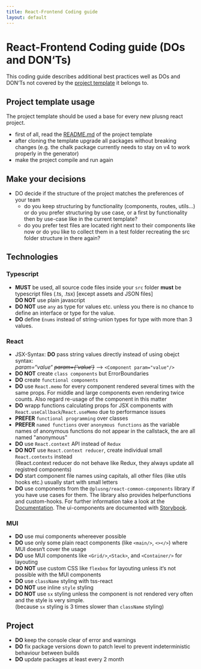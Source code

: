 ```yaml
---
title: React-Frontend Coding guide
layout: default
---
```

# React-Frontend Coding guide (DOs and DON&lsquo;Ts)

This coding guide describes additional best practices well as DOs and DON&lsquo;Ts not covered by the [project template](https://git.daimler.com/plusng/template-react) it belongs to.

## Project template usage
The project template should be used a base for every new plusng react project.

- first of all, read the [README.md](https://git.daimler.com/plusng/template-react#readme) of the project template
- after cloning the template upgrade all packages without breaking changes (e.g. the chalk package currently needs to stay on v4 to work properly in the generator)
- make the project compile and run again

## Make your decisions
- DO decide if the structure of the project matches the preferences of your team
    - do you keep structuring by functionality (components, routes, utils...) or do you prefer structuring by use case, or a first by functionality then by use-case like in the current template?
    - do you prefer test files are located right next to their components like now or do you like to collect them in a test folder recreating the src folder structure in there again?

## Technologies
### Typescript
- **MUST** be used, all source code files inside your `src` folder **must** be typescript files (.ts, .tsx) [except assets and JSON files]<br/>
  **DO NOT** use plain javascript
- **DO NOT** use `any` as type for values etc. unless you there is no chance to define an interface or type for the value.
- **DO** define `Enums` instead of string-union types for type with more than 3 values.

### React
- JSX-Syntax: **DO** pass string values directly instead of using obejct syntax:<br/>
  *param=&ldquo;value&ldquo; ~~param={&lsquo;value&lsquo;}~~*  --> `<Component param="value"/>`
- **DO NOT** create `class components` but ErrorBoundaries
- **DO** create `functional components`
- **DO** use `React.memo` for every component rendered several times with the same props. For middle and large components even rendering twice counts. Also regard re-usage of the component in this matter
- **DO** wrapp functions calculating props for JSX components with `React.useCallback`/`React.useMemo` due to performance issues
- **PREFER** `functional programming` over classes
- **PREFER** `named functions` over `anonymous functions` as the variable names of anonymous functions do not appear in the callstack, the are all named "anonymous" 
- **DO** use `React.context` API instead of `Redux`
- **DO NOT** use `React.context reducer`, create individual small `React.contexts` instead<br/>
  (React.context reducer do not behave like Redux, they always update all registred components)
- **DO** start component file names using capitals, all other files (like utils hooks etc.) usually start with small letters
- **DO** use components from the `@plusng/react-common-components` library if you have use cases for them. The library also
provides helperfunctions and custom-hooks. For further information take a look at the [Documentation](https://pages.git.daimler.com/plusng/react-common-components/docs/index.html). The ui-components are documented with [Storybook](https://pages.git.daimler.com/plusng/react-common-components).

### MUI
- **DO** use mui components whereever possible
- **DO** use only some plain react components (like `<main/>`, `<></>`) where MUI doesn&lsquo;t cover the usage
- **DO** use MUI components like `<Grid/>`,`<Stack>`, and `<Container/>` for layouting
- **DO NOT** use custom CSS like `flexbox` for layouting unless it&lsquo;s not possible with the MUI components
- **DO** use `className` styling with tss-react
- **DO NOT** use inline `style` styling
- **DO NOT** use `sx` styling unless the component is not rendered very often and the style is very simple.<br/>
  (because `sx` styling is 3 times slower than `className` styling)

## Project
- **DO** keep the console clear of error and warnings
- **DO** fix package versions down to patch level to prevent indeterministic behaviour between builds
- **DO** update packages at least every 2 month



